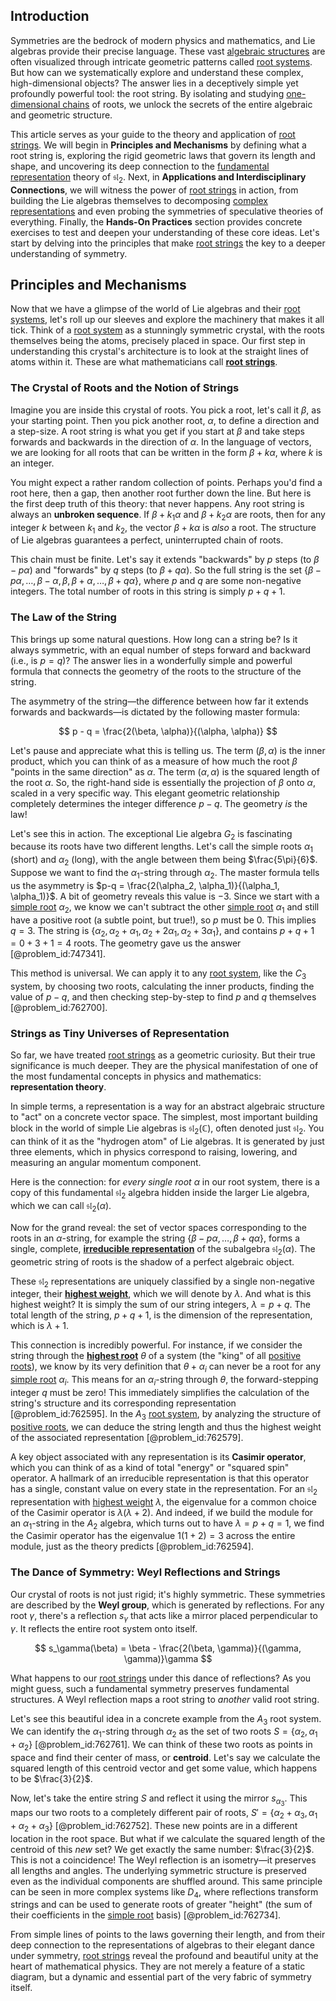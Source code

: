 ## Introduction
Symmetries are the bedrock of modern physics and mathematics, and Lie algebras provide their precise language. These vast [algebraic structures](@article_id:138965) are often visualized through intricate geometric patterns called [root systems](@article_id:198476). But how can we systematically explore and understand these complex, high-dimensional objects? The answer lies in a deceptively simple yet profoundly powerful tool: the root string. By isolating and studying [one-dimensional chains](@article_id:199010) of roots, we unlock the secrets of the entire algebraic and geometric structure.

This article serves as your guide to the theory and application of [root strings](@article_id:179790). We will begin in **Principles and Mechanisms** by defining what a root string is, exploring the rigid geometric laws that govern its length and shape, and uncovering its deep connection to the [fundamental representation](@article_id:157184) theory of $\mathfrak{sl}_2$. Next, in **Applications and Interdisciplinary Connections**, we will witness the power of [root strings](@article_id:179790) in action, from building the Lie algebras themselves to decomposing [complex representations](@article_id:143837) and even probing the symmetries of speculative theories of everything. Finally, the **Hands-On Practices** section provides concrete exercises to test and deepen your understanding of these core ideas. Let's start by delving into the principles that make [root strings](@article_id:179790) the key to a deeper understanding of symmetry.

## Principles and Mechanisms

Now that we have a glimpse of the world of Lie algebras and their [root systems](@article_id:198476), let's roll up our sleeves and explore the machinery that makes it all tick. Think of a [root system](@article_id:201668) as a stunningly symmetric crystal, with the roots themselves being the atoms, precisely placed in space. Our first step in understanding this crystal's architecture is to look at the straight lines of atoms within it. These are what mathematicians call **[root strings](@article_id:179790)**.

### The Crystal of Roots and the Notion of Strings

Imagine you are inside this crystal of roots. You pick a root, let's call it $\beta$, as your starting point. Then you pick another root, $\alpha$, to define a direction and a step-size. A root string is what you get if you start at $\beta$ and take steps forwards and backwards in the direction of $\alpha$. In the language of vectors, we are looking for all roots that can be written in the form $\beta + k\alpha$, where $k$ is an integer.

You might expect a rather random collection of points. Perhaps you'd find a root here, then a gap, then another root further down the line. But here is the first deep truth of this theory: that never happens. Any root string is always an **unbroken sequence**. If $\beta+k_1\alpha$ and $\beta+k_2\alpha$ are roots, then for any integer $k$ between $k_1$ and $k_2$, the vector $\beta+k\alpha$ is *also* a root. The structure of Lie algebras guarantees a perfect, uninterrupted chain of roots.

This chain must be finite. Let's say it extends "backwards" by $p$ steps (to $\beta-p\alpha$) and "forwards" by $q$ steps (to $\beta+q\alpha$). So the full string is the set $\{\beta - p\alpha, \dots, \beta-\alpha, \beta, \beta+\alpha, \dots, \beta+q\alpha\}$, where $p$ and $q$ are some non-negative integers. The total number of roots in this string is simply $p+q+1$.

### The Law of the String

This brings up some natural questions. How long can a string be? Is it always symmetric, with an equal number of steps forward and backward (i.e., is $p=q$)? The answer lies in a wonderfully simple and powerful formula that connects the geometry of the roots to the structure of the string.

The asymmetry of the string—the difference between how far it extends forwards and backwards—is dictated by the following master formula:

$$
p - q = \frac{2(\beta, \alpha)}{(\alpha, \alpha)}
$$

Let's pause and appreciate what this is telling us. The term $(\beta, \alpha)$ is the inner product, which you can think of as a measure of how much the root $\beta$ "points in the same direction" as $\alpha$. The term $(\alpha, \alpha)$ is the squared length of the root $\alpha$. So, the right-hand side is essentially the projection of $\beta$ onto $\alpha$, scaled in a very specific way. This elegant geometric relationship completely determines the integer difference $p-q$. The geometry *is* the law!

Let's see this in action. The exceptional Lie algebra $G_2$ is fascinating because its roots have two different lengths. Let's call the simple roots $\alpha_1$ (short) and $\alpha_2$ (long), with the angle between them being $\frac{5\pi}{6}$. Suppose we want to find the $\alpha_1$-string through $\alpha_2$. The master formula tells us the asymmetry is $p-q = \frac{2(\alpha_2, \alpha_1)}{(\alpha_1, \alpha_1)}$. A bit of geometry reveals this value is $-3$. Since we start with a [simple root](@article_id:634928) $\alpha_2$, we know we can't subtract the other [simple root](@article_id:634928) $\alpha_1$ and still have a positive root (a subtle point, but true!), so $p$ must be $0$. This implies $q=3$. The string is $\{\alpha_2, \alpha_2+\alpha_1, \alpha_2+2\alpha_1, \alpha_2+3\alpha_1 \}$, and contains $p+q+1 = 0+3+1 = 4$ roots. The geometry gave us the answer [@problem_id:747341].

This method is universal. We can apply it to any [root system](@article_id:201668), like the $C_3$ system, by choosing two roots, calculating the inner products, finding the value of $p-q$, and then checking step-by-step to find $p$ and $q$ themselves [@problem_id:762700].

### Strings as Tiny Universes of Representation

So far, we have treated [root strings](@article_id:179790) as a geometric curiosity. But their true significance is much deeper. They are the physical manifestation of one of the most fundamental concepts in physics and mathematics: **representation theory**.

In simple terms, a representation is a way for an abstract algebraic structure to "act" on a concrete vector space. The simplest, most important building block in the world of simple Lie algebras is $\mathfrak{sl}_2(\mathbb{C})$, often denoted just $\mathfrak{sl}_2$. You can think of it as the "hydrogen atom" of Lie algebras. It is generated by just three elements, which in physics correspond to raising, lowering, and measuring an angular momentum component.

Here is the connection: for *every single root* $\alpha$ in our root system, there is a copy of this fundamental $\mathfrak{sl}_2$ algebra hidden inside the larger Lie algebra, which we can call $\mathfrak{sl}_2(\alpha)$.

Now for the grand reveal: the set of vector spaces corresponding to the roots in an $\alpha$-string, for example the string $\{\beta-p\alpha, \dots, \beta+q\alpha\}$, forms a single, complete, **[irreducible representation](@article_id:142239)** of the subalgebra $\mathfrak{sl}_2(\alpha)$. The geometric string of roots is the shadow of a perfect algebraic object.

These $\mathfrak{sl}_2$ representations are uniquely classified by a single non-negative integer, their **[highest weight](@article_id:202314)**, which we will denote by $\lambda$. And what is this highest weight? It is simply the sum of our string integers, $\lambda = p+q$. The total length of the string, $p+q+1$, is the dimension of the representation, which is $\lambda+1$.

This connection is incredibly powerful. For instance, if we consider the string through the **[highest root](@article_id:183225)** $\theta$ of a system (the "king" of all [positive roots](@article_id:198770)), we know by its very definition that $\theta+\alpha_i$ can never be a root for any [simple root](@article_id:634928) $\alpha_i$. This means for an $\alpha_i$-string through $\theta$, the forward-stepping integer $q$ must be zero! This immediately simplifies the calculation of the string's structure and its corresponding representation [@problem_id:762595]. In the $A_3$ [root system](@article_id:201668), by analyzing the structure of [positive roots](@article_id:198770), we can deduce the string length and thus the highest weight of the associated representation [@problem_id:762579].

A key object associated with any representation is its **Casimir operator**, which you can think of as a kind of total "energy" or "squared spin" operator. A hallmark of an irreducible representation is that this operator has a single, constant value on every state in the representation. For an $\mathfrak{sl}_2$ representation with [highest weight](@article_id:202314) $\lambda$, the eigenvalue for a common choice of the Casimir operator is $\lambda(\lambda+2)$. And indeed, if we build the module for an $\alpha_1$-string in the $A_2$ algebra, which turns out to have $\lambda=p+q=1$, we find the Casimir operator has the eigenvalue $1(1+2)=3$ across the entire module, just as the theory predicts [@problem_id:762594].

### The Dance of Symmetry: Weyl Reflections and Strings

Our crystal of roots is not just rigid; it's highly symmetric. These symmetries are described by the **Weyl group**, which is generated by reflections. For any root $\gamma$, there's a reflection $s_\gamma$ that acts like a mirror placed perpendicular to $\gamma$. It reflects the entire root system onto itself.

$$
s_\gamma(\beta) = \beta - \frac{2(\beta, \gamma)}{(\gamma, \gamma)}\gamma
$$

What happens to our [root strings](@article_id:179790) under this dance of reflections? As you might guess, such a fundamental symmetry preserves fundamental structures. A Weyl reflection maps a root string to *another* valid root string.

Let's see this beautiful idea in a concrete example from the $A_3$ root system. We can identify the $\alpha_1$-string through $\alpha_2$ as the set of two roots $S = \{\alpha_2, \alpha_1+\alpha_2\}$ [@problem_id:762761]. We can think of these two roots as points in space and find their center of mass, or **centroid**. Let's say we calculate the squared length of this centroid vector and get some value, which happens to be $\frac{3}{2}$.

Now, let's take the entire string $S$ and reflect it using the mirror $s_{\alpha_3}$. This maps our two roots to a completely different pair of roots, $S' = \{\alpha_2+\alpha_3, \alpha_1+\alpha_2+\alpha_3\}$ [@problem_id:762752]. These new points are in a different location in the root space. But what if we calculate the squared length of the centroid of this *new* set? We get exactly the same number: $\frac{3}{2}$. This is not a coincidence! The Weyl reflection is an isometry—it preserves all lengths and angles. The underlying symmetric structure is preserved even as the individual components are shuffled around. This same principle can be seen in more complex systems like $D_4$, where reflections transform strings and can be used to generate roots of greater "height" (the sum of their coefficients in the [simple root](@article_id:634928) basis) [@problem_id:762734].

From simple lines of points to the laws governing their length, and from their deep connection to the representations of algebras to their elegant dance under symmetry, [root strings](@article_id:179790) reveal the profound and beautiful unity at the heart of mathematical physics. They are not merely a feature of a static diagram, but a dynamic and essential part of the very fabric of symmetry itself.